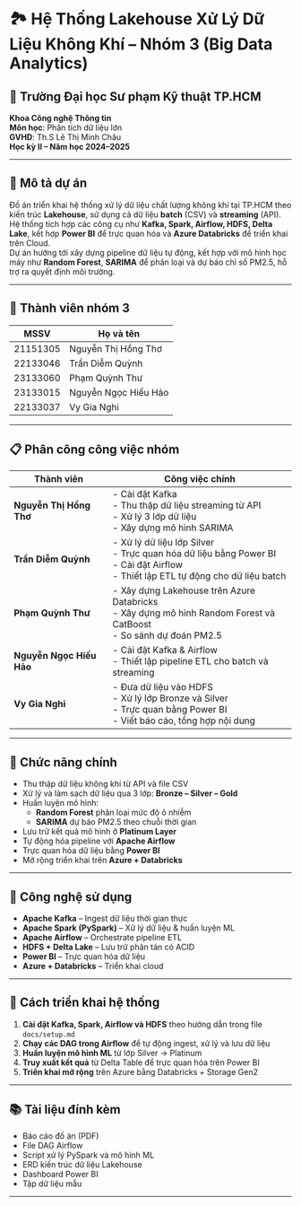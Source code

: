 # 🏞️ Hệ Thống Lakehouse Xử Lý Dữ Liệu Không Khí – Nhóm 3 (Big Data Analytics)

## 🏫 Trường Đại học Sư phạm Kỹ thuật TP.HCM  
**Khoa Công nghệ Thông tin**  
**Môn học**: Phân tích dữ liệu lớn  
**GVHD**: Th.S Lê Thị Minh Châu  
**Học kỳ II – Năm học 2024–2025**

---

## 📌 Mô tả dự án

Đồ án triển khai hệ thống xử lý dữ liệu chất lượng không khí tại TP.HCM theo kiến trúc **Lakehouse**, sử dụng cả dữ liệu **batch** (CSV) và **streaming** (API). Hệ thống tích hợp các công cụ như **Kafka, Spark, Airflow, HDFS, Delta Lake**, kết hợp **Power BI** để trực quan hóa và **Azure Databricks** để triển khai trên Cloud.  
Dự án hướng tới xây dựng pipeline dữ liệu tự động, kết hợp với mô hình học máy như **Random Forest**, **SARIMA** để phân loại và dự báo chỉ số PM2.5, hỗ trợ ra quyết định môi trường.

---

## 🧩 Thành viên nhóm 3

| MSSV      | Họ và tên                 |
|-----------|---------------------------|
| 21151305  | Nguyễn Thị Hồng Thơ       |
| 22133046  | Trần Diễm Quỳnh           |
| 23133060  | Phạm Quỳnh Thư            |
| 23133015  | Nguyễn Ngọc Hiếu Hảo      |
| 22133037  | Vy Gia Nghi               |

---

## 📋 Phân công công việc nhóm

| Thành viên              | Công việc chính                                                                 |
|-------------------------|---------------------------------------------------------------------------------|
| **Nguyễn Thị Hồng Thơ** | - Cài đặt Kafka<br>- Thu thập dữ liệu streaming từ API<br>- Xử lý 3 lớp dữ liệu<br>- Xây dựng mô hình SARIMA |
| **Trần Diễm Quỳnh**     | - Xử lý dữ liệu lớp Silver<br>- Trực quan hóa dữ liệu bằng Power BI<br>- Cài đặt Airflow<br>- Thiết lập ETL tự động cho dữ liệu batch |
| **Phạm Quỳnh Thư**      | - Xây dựng Lakehouse trên Azure Databricks<br>- Xây dựng mô hình Random Forest và CatBoost<br>- So sánh dự đoán PM2.5 |
| **Nguyễn Ngọc Hiếu Hảo**| - Cài đặt Kafka & Airflow<br>- Thiết lập pipeline ETL cho batch và streaming |
| **Vy Gia Nghi**         | - Đưa dữ liệu vào HDFS<br>- Xử lý lớp Bronze và Silver<br>- Trực quan bằng Power BI<br>- Viết báo cáo, tổng hợp nội dung |

---

## 🧠 Chức năng chính

- Thu thập dữ liệu không khí từ API và file CSV
- Xử lý và làm sạch dữ liệu qua 3 lớp: **Bronze – Silver – Gold**
- Huấn luyện mô hình:  
  - **Random Forest** phân loại mức độ ô nhiễm  
  - **SARIMA** dự báo PM2.5 theo chuỗi thời gian
- Lưu trữ kết quả mô hình ở **Platinum Layer**
- Tự động hóa pipeline với **Apache Airflow**
- Trực quan hóa dữ liệu bằng **Power BI**
- Mở rộng triển khai trên **Azure + Databricks**

---

## 🔧 Công nghệ sử dụng

- **Apache Kafka** – Ingest dữ liệu thời gian thực  
- **Apache Spark (PySpark)** – Xử lý dữ liệu & huấn luyện ML  
- **Apache Airflow** – Orchestrate pipeline ETL  
- **HDFS + Delta Lake** – Lưu trữ phân tán có ACID  
- **Power BI** – Trực quan hóa dữ liệu  
- **Azure + Databricks** – Triển khai cloud  

---

## 🚀 Cách triển khai hệ thống

1. **Cài đặt Kafka, Spark, Airflow và HDFS** theo hướng dẫn trong file `docs/setup.md`
2. **Chạy các DAG trong Airflow** để tự động ingest, xử lý và lưu dữ liệu
3. **Huấn luyện mô hình ML** từ lớp Silver → Platinum
4. **Truy xuất kết quả** từ Delta Table để trực quan hóa trên Power BI
5. **Triển khai mở rộng** trên Azure bằng Databricks + Storage Gen2

---

## 📚 Tài liệu đính kèm

- Báo cáo đồ án (PDF)
- File DAG Airflow
- Script xử lý PySpark và mô hình ML
- ERD kiến trúc dữ liệu Lakehouse
- Dashboard Power BI
- Tập dữ liệu mẫu

---
